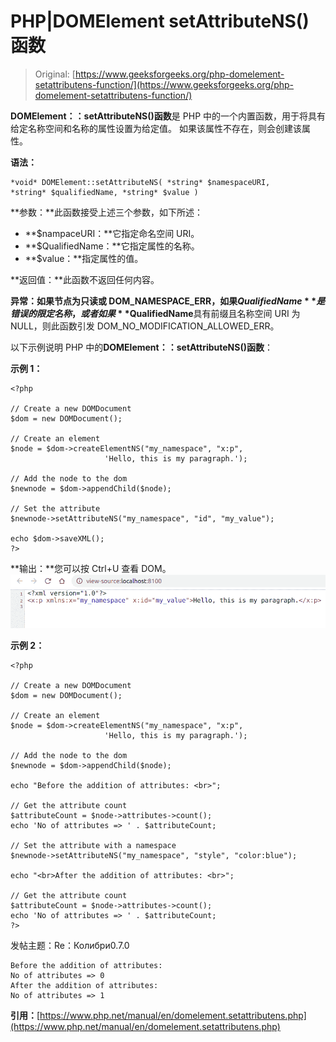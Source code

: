 # PHP|DOMElement setAttributeNS()函数

> Original: [https://www.geeksforgeeks.org/php-domelement-setattributens-function/](https://www.geeksforgeeks.org/php-domelement-setattributens-function/)

**DOMElement：：setAttributeNS()函数**是 PHP 中的一个内置函数，用于将具有给定名称空间和名称的属性设置为给定值。 如果该属性不存在，则会创建该属性。

**语法：**

```
*void* DOMElement::setAttributeNS( *string* $namespaceURI, 
*string* $qualifiedName, *string* $value )
```

**参数：**此函数接受上述三个参数，如下所述：

*   **$nampaceURI：**它指定命名空间 URI。
*   **$QualifiedName：**它指定属性的名称。
*   **$value：**指定属性的值。

**返回值：**此函数不返回任何内容。

**异常：**如果节点为只读或 DOM_NAMESPACE_ERR，如果**$QualifiedName**是错误的限定名称，或者如果**$QualifiedName**具有前缀且名称空间 URI 为 NULL，则此函数引发 DOM_NO_MODIFICATION_ALLOWED_ERR。

以下示例说明 PHP 中的**DOMElement：：setAttributeNS()函数**：

**示例 1：**

```
<?php

// Create a new DOMDocument
$dom = new DOMDocument();

// Create an element
$node = $dom->createElementNS("my_namespace", "x:p", 
                     'Hello, this is my paragraph.');

// Add the node to the dom
$newnode = $dom->appendChild($node);

// Set the attribute
$newnode->setAttributeNS("my_namespace", "id", "my_value");

echo $dom->saveXML();
?>
```

**输出：**您可以按 Ctrl+U 查看 DOM。
![](img/53e944cb59fcf55a0d14dda99cd60132.png)

**示例 2：**

```
<?php

// Create a new DOMDocument
$dom = new DOMDocument();

// Create an element
$node = $dom->createElementNS("my_namespace", "x:p",
                     'Hello, this is my paragraph.');

// Add the node to the dom
$newnode = $dom->appendChild($node);

echo "Before the addition of attributes: <br>";

// Get the attribute count
$attributeCount = $node->attributes->count();
echo 'No of attributes => ' . $attributeCount;

// Set the attribute with a namespace
$newnode->setAttributeNS("my_namespace", "style", "color:blue");

echo "<br>After the addition of attributes: <br>";

// Get the attribute count
$attributeCount = $node->attributes->count();
echo 'No of attributes => ' . $attributeCount;
?>
```

发帖主题：Re：Колибри0.7.0

```
Before the addition of attributes:
No of attributes => 0
After the addition of attributes:
No of attributes => 1
```

**引用：**[https://www.php.net/manual/en/domelement.setattributens.php](https://www.php.net/manual/en/domelement.setattributens.php)